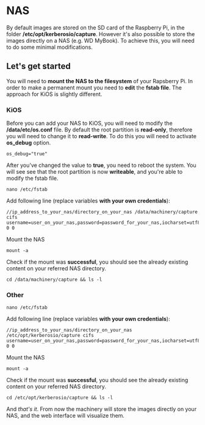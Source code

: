 # NAS

By default images are stored on the SD card of the Raspberry Pi, in the folder **/etc/opt/kerberosio/capture**. However it's also possible to store the images directly on a NAS (e.g. WD MyBook). To achieve this, you will need to do some minimal modifications. 

## Let's get started

You will need to **mount the NAS to the filesystem** of your Rapsberry Pi. In order to make a permanent mount you need to **edit** the **fstab file**. The approach for KiOS is slightly different.

### KiOS

Before you can add your NAS to KiOS, you will need to modify the **/data/etc/os.conf** file. By default the root partition is **read-only**, therefore you will need to change it to **read-write**. To do this you will need to activate **os_debug** option.

    os_debug="true"
    
After you've changed the value to **true**, you need to reboot the system. You will see see that the root partition is now **writeable**, and you're able to modify the fstab file.

    nano /etc/fstab

Add following line (replace variables **with your own credentials**):

    //ip_address_to_your_nas/directory_on_your_nas /data/machinery/capture cifs username=user_on_your_nas,password=password_for_your_nas,iocharset=utf8,file_mode=0777,dir_mode=0777 0 0

Mount the NAS

    mount -a

Check if the mount was **successful**, you should see the already existing content on your referred NAS directory.

    cd /data/machinery/capture && ls -l

### Other 

    nano /etc/fstab

Add following line (replace variables **with your own credentials**):

    //ip_address_to_your_nas/directory_on_your_nas /etc/opt/kerberosio/capture cifs username=user_on_your_nas,password=password_for_your_nas,iocharset=utf8,file_mode=0777,dir_mode=0777 0 0

Mount the NAS

    mount -a

Check if the mount was **successful**, you should see the already existing content on your referred NAS directory.

    cd /etc/opt/kerberosio/capture && ls -l

And *that's it*. From now the machinery will store the images directly on your NAS, and the web interface will visualize them.